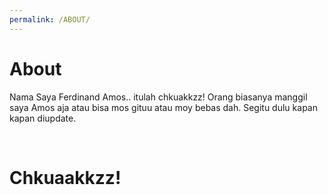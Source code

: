 ```yaml
---
permalink: /ABOUT/
---
```


# About

Nama Saya Ferdinand Amos.. itulah chkuakkzz!
Orang biasanya manggil saya Amos aja atau bisa mos gituu atau moy bebas dah.
Segitu dulu kapan kapan diupdate.

<br>

# Chkuaakkzz!



